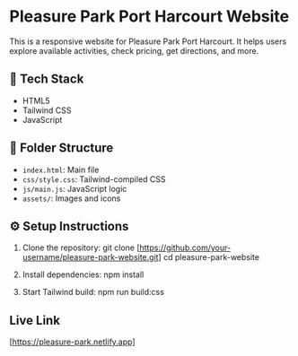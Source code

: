 # Pleasure Park Port Harcourt Website 

This is a responsive website for Pleasure Park Port Harcourt. It helps users explore available activities, check pricing, get directions, and more.

## 🚀 Tech Stack
- HTML5
- Tailwind CSS
- JavaScript

## 📂 Folder Structure
- `index.html`: Main file
- `css/style.css`: Tailwind-compiled CSS
- `js/main.js`: JavaScript logic
- `assets/`: Images and icons

## ⚙️ Setup Instructions

1. Clone the repository: git clone [https://github.com/your-username/pleasure-park-website.git]
cd pleasure-park-website

2. Install dependencies: npm install

3. Start Tailwind build: npm run build:css

## Live Link
 [https://pleasure-park.netlify.app]
